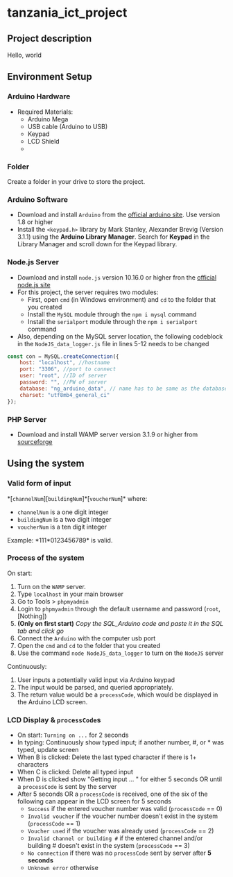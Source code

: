 # tanzania_ict_project
## Project description
Hello, world 

## Environment Setup

### Arduino Hardware 
- Required Materials:
  - Arduino Mega 
  - USB cable (Arduino to USB)
  - Keypad
  - LCD Shield 
  - 
### Folder
Create a folder in your drive to store the project. 

### Arduino Software
- Download and install `Arduino` from the [official arduino site](arduino.cc). Use version 1.8 or higher
- Install the `<keypad.h>` library by Mark Stanley, Alexander Brevig (Version 3.1.1) using the **Arduino Library Manager**. Search for **Keypad** in the Library Manager and scroll down for the Keypad library. 

### Node.js Server
- Download and install `node.js` version 10.16.0 or higher fron the [official node.js site](https://nodejs.org/en/)
- For this project, the server requires two modules:
  - First, open `cmd` (in Windows environment) and `cd` to the folder that you created
  - Install the `MySQL` module through the `npm i mysql` command
  - Install the `serialport` module through the `npm i serialport` command
- Also, depending on the MySQL server location, the following codeblock in the `NodeJS_data_logger.js` file in lines 5-12 needs to be changed

```javascript tomorrow
const con = MySQL.createConnection({
    host: "localhost", //hostname
    port: "3306", //port to connect 
    user: "root", //ID of server
    password: "", //PW of server 
    database: "ng_arduino_data", // name has to be same as the database to connect 
    charset: "utf8mb4_general_ci"
});
```

### PHP Server
- Download and install WAMP server version 3.1.9 or higher from [sourceforge](https://sourceforge.net/projects/wampserver/)

## Using the system

### Valid form of input
\*\[`channelNum`\]\[`buildingNum`\]\*\[`voucherNum`\]\*
where: 
- `channelNum` is a one digit integer
- `buildingNum` is a two digit integer
- `voucherNum` is a ten digit integer

Example: 
\*111\*0123456789\* is valid.

### Process of the system
On start: 
1. Turn on the `WAMP` server. 
2. Type `localhost` in your main browser 
3. Go to Tools > `phpmyadmin` 
4. Login to `phpmyadmin` through the default username and password (`root`, [Nothing]) 
5. **(Only on first start)** _Copy the SQL_Arduino code and paste it in the SQL tab and click go_
6. Connect the `Arduino` with the computer usb port
7. Open the `cmd` and `cd` to the folder that you created
8. Use the command `node NodeJS_data_logger` to turn on the `NodeJS` server

Continuously: 
1. User inputs a potentially valid input via Arduino keypad
2. The input would be parsed, and queried appropriately.
3. The return value would be a `processCode`, which would be displayed in the Arduino LCD screen.

### LCD Display & `processCode`s
- On start: `Turning on ...` for 2 seconds
- In typing: Continuously show typed input; if another number, #, or * was typed, update screen
- When B is clicked: Delete the last typed character if there is 1+ characters
- When C is clicked: Delete all typed input
- When D is clicked show "Getting input ... " for either 5 seconds OR until a `processCode` is sent by the server
- After 5 seconds OR a `processCode` is received, one of the six of the following can appear in the LCD screen for 5 seconds 
  - `Success` if the entered voucher number was valid (`processCode` == 0)
  - `Invalid voucher` if the voucher number doesn't exist in the system (`processCode` == 1)
  - `Voucher used` if the voucher was already used (`processCode` == 2)
  - `Invalid channel or building #` if the entered channel and/or building # doesn't exist in the system (`processCode` == 3)
  - `No connection` if there was no `processCode` sent by server after **5 seconds**
  - `Unknown error` otherwise
   

  





